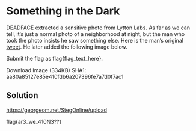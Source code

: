 # Something in the Dark

DEADFACE extracted a sensitive photo from Lytton Labs. 
As far as we can tell, it’s just a normal photo of a neighborhood at night,
but the man who took the photo insists he saw something else. 
Here is the man’s original [tweet](https://tinyurl.com/2h8aj37p). 
He later added the following image below.

Submit the flag as flag{flag_text_here}.

Download Image (334KB)
SHA1: aa80a85127e85e410fdb6a207396fe7a7d0f7ac1

## Solution

https://georgeom.net/StegOnline/upload

flag{ar3_we_410N3??}
